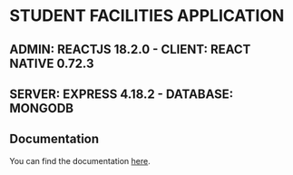 # STUDENT FACILITIES APPLICATION

## ADMIN: REACTJS 18.2.0 - CLIENT: REACT NATIVE 0.72.3 
## SERVER: EXPRESS 4.18.2 - DATABASE: MONGODB

## Documentation

You can find the documentation [here](https://thahtambs-organization.gitbook.io/ung-dung-tien-ich-sinh-vien/).
